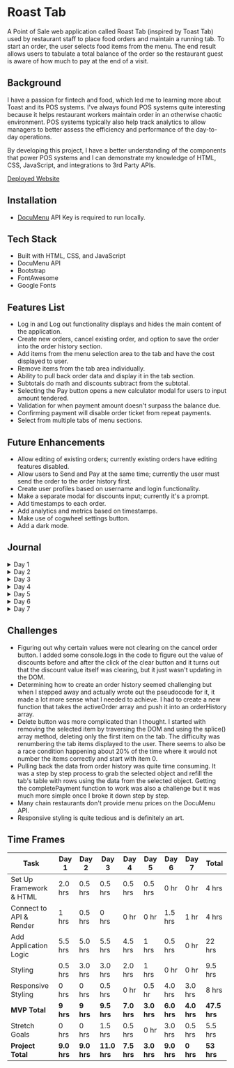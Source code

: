 # Roast Tab
A Point of Sale web application called Roast Tab (inspired by Toast Tab) used by restaurant staff to place food orders and maintain a running tab. To start an order, the user selects food items from the menu. The end result allows users to tabulate a total balance of the order so the restaurant guest is aware of how much to pay at the end of a visit.

## Background
I have a passion for fintech and food, which led me to learning more about Toast and its POS systems. I've always found POS systems quite interesting because it helps restaurant workers maintain order in an otherwise chaotic environment. POS systems typically also help track analytics to allow managers to better assess the efficiency and performance of the day-to-day operations.

By developing this project, I have a better understanding of the components that power POS systems and I can demonstrate my knowledge of HTML, CSS, JavaScript, and integrations to 3rd Party APIs.

[Deployed Website](https://andyjzhong.github.io/roast/)

## Installation
-   [DocuMenu](https://documenu.com/) API Key is required to run locally.

## Tech Stack
-   Built with HTML, CSS, and JavaScript
-   DocuMenu API
-   Bootstrap
-   FontAwesome
-   Google Fonts

## Features List
-   Log in and Log out functionality displays and hides the main content of the application.
-   Create new orders, cancel existing order, and option to save the order into the order history section.
-   Add items from the menu selection area to the tab and have the cost displayed to user.
-   Remove items from the tab area individually.
-   Ability to pull back order data and display it in the tab section.
-   Subtotals do math and discounts subtract from the subtotal.
-   Selecting the Pay button opens a new calculator modal for users to input amount tendered.
-   Validation for when payment amount doesn't surpass the balance due.
-   Confirming payment will disable order ticket from repeat payments.
-   Select from multiple tabs of menu sections.

## Future Enhancements
-   Allow editing of existing orders; currently existing orders have editing features disabled.
-   Allow users to Send and Pay at the same time; currently the user must send the order to the order history first.
-   Create user profiles based on username and login functionality.
-   Make a separate modal for discounts input; currently it's a prompt.
-   Add timestamps to each order.
-   Add analytics and metrics based on timestamps.
-   Make use of cogwheel settings button.
-   Add a dark mode.

## Journal

<details>
  <summary>Day 1</summary>

#### Set Up

-   Build initial files and connect HTML, CSS, and JS.
-   Add CSS libraries: Bootstrap and Font Awesome.

#### HTML & CSS

-   Add a navbar and a sample button with an event listener that logs text in the console when clicked.
-   Build initial HTML layout with 3 main sections: tab-area, menu-area, and total-area.
-   Create a table for menu items to be added to every time a menu item is selected.
-   Very minor styling, enough to help identify div sizes.

#### JavaScript

-   Expand on button event handler to append a new table row to the tab area with the name of the food item.
-   Loop through array of selected food items, grab the price, and reduce it to a total bill price.
-   Add a Cancel Order button and Send Order button.
-   Add a modal when Pay button is clicked to bring up the payment screen.
-   Add logic to calculate meals tax and to accept a user input value for discounts.

#### Other

-   Examine Postman output and create a sample data set so that I'm not making too many expensive API calls during initial build.
-   Create initial ReadMe file to keep track of progress each day.

      ![Initial Layout](https://i.imgur.com/eixEAK2.png)
      ![Initial Logic](https://media.giphy.com/media/xDddjFdHnXiMHm2eMD/giphy.gif)

    </details>

<details>
     <summary>Day 2</summary>

#### JavaScript
-   Debug calculation of discounts, taxes, and subtotal.
-   Work on logic for order history.
-   Added calculation of total bill based on refactored discounts, taxes, and subtotal.
-   Work on delete button functionality and renumbering of the tab items.
-   Refactor adding items so that the buttons get generated based on the API response dynamically and scales based on number of returned items.
-   Dynamically add event handlers to each of the aforementioned menu option buttons.

#### HTML & CSS
-   Style all sections.
-   Add tabs to menu section and style buttons.
-   Position buttons and minor responsive styling.

#### Other
-   Update sample data with more menu items.

![Day 2 Progress](https://i.imgur.com/ZD5Wol5.png)
![Day 2 Progress](https://media.giphy.com/media/vMLObyTvGXVsarJBYM/giphy.gif)


</details>

<details>
     <summary>Day 3</summary>

#### JavaScript
-   Add logic to create a new order history card on the click of Send.
-   Add logic to pull back order ticket information back to the tab area.
-   Disable editing of an existing order for MVP.
-   Payment functionality.
-   Reverse order of order history to show most recent orders first.

#### HTML & CSS
-   Install new font and color theme to match Toast styling.
-   Add a new order type indicator to differentiate between new orders and old orders.
-   Add a New Order button.
-   Minor responsive styling.
-   Add wiggle for when new ticket orders are added.

#### Other
-   Add a login modal.
-   Add logic for logging in and logging out.

![Day 3 Progress](https://i.imgur.com/tB0cAyV.png)
![Day 3 Progress](https://media.giphy.com/media/OJaEw0B5ChJilPI3ag/giphy.gif)


</details>

<details>
     <summary>Day 4</summary>

#### JavaScript
-   Spent most of the morning debugging the completePayment functionality.
-   Add more validation logic for when payment has been complete (hide/show/disable buttons).
-   Add logic to change balance due after payment complete.

#### HTML & CSS
-   Style log in modal and buttons.
-   Add friendly message when no orders are present.
-   Create calculator buttons and style modal.

#### Other
-   Add payment confirmation alert when payment is complete.

![Day 4 Progress](https://i.imgur.com/BoGrGfX.jpg)
![Day 4 Progress](https://i.imgur.com/nahMRgl.png)
![Day 4 Progress](https://media.giphy.com/media/HBPBcCDBTWpUCcYnK9/giphy.gif)


</details>

<details>
     <summary>Day 5</summary>

#### JavaScript
-   Add functionality to update calculator value when calculator buttons are clicked.
-   Add clear guest payment functionality.

#### HTML & CSS
-   Style calculator buttons.

![Day 5 Progress](https://i.imgur.com/tWpTSOJ.png)
![Day 5 Progress](https://media.giphy.com/media/msx9rsNgJQGxpw77gL/giphy.gif)


</details>

<details>
     <summary>Day 6</summary>

#### JavaScript
-   Stretch Goal: Allow multiple tabs of menu sections | Add event handlers for when menu tabs are clicked.
-   Stretch Goal: Additional validation for when payment is insufficient.

#### HTML & CSS
-   Style menu tabs and calculator buttons.
-   Responsive styling for mobile devices.

#### Other
-   Search for valid restaurant data in the DocuMenu API.
-   Pull back more than one menu section and display all menu items in selection area.
-   Set up secret key in local config.js file.
-   Add a shake response when payment is insufficient.

![Day 6 Progress](https://i.imgur.com/szfYhXI.png)
![Day 6 Progress](https://i.imgur.com/HbRjKYo.png)
![Day 6 Progress](https://media.giphy.com/media/ZaIftQgWY9jTnvHKYl/giphy.gif)


</details>

<details>
     <summary>Day 7</summary>

#### JavaScript

#### HTML & CSS
-   Responsive styling for mobile devices.

#### Other
-   Add signature and link to portfolio from login page.

![Day 7 Progress](https://i.imgur.com/GqkcOvI.png)


</details>

## Challenges

-   Figuring out why certain values were not clearing on the cancel order button. I added some console.logs in the code to figure out the value of discounts before and after the click of the clear button and it turns out that the discount value itself was clearing, but it just wasn't updating in the DOM.
-   Determining how to create an order history seemed challenging but when I stepped away and actually wrote out the pseudocode for it, it made a lot more sense what I needed to achieve. I had to create a new function that takes the activeOrder array and push it into an orderHistory array.
-   Delete button was more complicated than I thought. I started with removing the selected item by traversing the DOM and using the splice() array method, deleting only the first item on the tab. The difficulty was renumbering the tab items displayed to the user. There seems to also be a race condition happening about 20% of the time where it would not number the items correctly and start with item 0.
-   Pulling back the data from order history was quite time consuming. It was a step by step process to grab the selected object and refill the tab's table with rows using the data from the selected object. Getting the completePayment function to work was also a challenge but it was much more simple once I broke it down step by step.
-   Many chain restaurants don't provide menu prices on the DocuMenu API.
-   Responsive styling is quite tedious and is definitely an art.

## Time Frames

| Task                    | Day 1      | Day 2      | Day 3       | Day 4      | Day 5      | Day 6      | Day 7      | Total       |
| ----------------------- | ---------- | ---------- | ----------- | ---------- | ---------- | ---------- | ---------- | ----------- |
| Set Up Framework & HTML | 2.0 hrs    | 0.5 hrs    | 0.5 hrs     | 0.5 hrs    | 0.5 hrs    | 0 hr       | 0 hr       | 4 hrs       |
| Connect to API & Render | 1 hrs      | 0.5 hrs    | 0 hrs       | 0 hr       | 0 hr       | 1.5 hrs    | 1 hr       | 4 hrs       |
| Add Application Logic   | 5.5 hrs    | 5.0 hrs    | 5.5 hrs     | 4.5 hrs    | 1 hrs      | 0.5 hrs    | 0 hr       | 22 hrs      |
| Styling                 | 0.5 hrs    | 3.0 hrs    | 3.0 hrs     | 2.0 hrs    | 1 hrs      | 0 hr       | 0 hr       | 9.5 hrs     |
| Responsive Styling      | 0 hrs      | 0 hrs      | 0.5 hrs     | 0 hr       | 0.5 hr     | 4.0 hrs    | 3.0 hrs    | 8 hrs       |
| **MVP Total**           | **9 hrs**  | **9 hrs**  | **9.5 hrs** | **7.0 hrs**| **3.0 hrs**| **6.0 hrs**| **4.0 hrs**| **47.5 hrs**|
| Stretch Goals           | 0 hrs      | 0 hrs      | 1.5 hrs     | 0.5 hrs    | 0 hr       | 3.0 hrs    | 0.5 hrs    | 5.5 hrs     |
| **Project Total**       | **9.0 hrs**| **9.0 hrs**| **11.0 hrs**| **7.5 hrs**| **3.0 hrs**| **9.0 hrs**| **0 hrs**  | **53 hrs**  |
